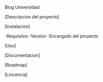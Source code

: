 Blog Universidad 


[Descripcion del proyecto]


[Instalacion]

-Requisitos
-Version
-Encargado del proyecto


[Uso]

[Documentacion]

[Roadmap]


[Lincencia]

